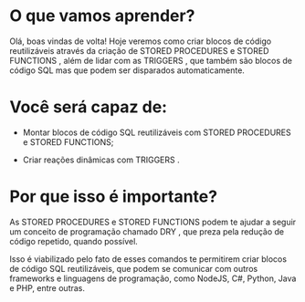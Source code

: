 # O que vamos aprender?
Olá, boas vindas de volta! Hoje veremos como criar blocos de código reutilizáveis através da criação de STORED PROCEDURES e STORED FUNCTIONS , além de lidar com as TRIGGERS , que também são blocos de código SQL mas que podem ser disparados automaticamente.

# Você será capaz de:
- Montar blocos de código SQL reutilizáveis com STORED PROCEDURES e STORED FUNCTIONS;

- Criar reações dinâmicas com TRIGGERS .

# Por que isso é importante?
As STORED PROCEDURES e STORED FUNCTIONS podem te ajudar a seguir um conceito de programação chamado DRY , que preza pela redução de código repetido, quando possível.

Isso é viabilizado pelo fato de esses comandos te permitirem criar blocos de código SQL reutilizáveis, que podem se comunicar com outros frameworks e linguagens de programação, como NodeJS, C#, Python, Java e PHP, entre outras.